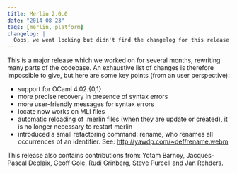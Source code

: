```yaml
---
title: Merlin 2.0.0
date: "2014-08-23"
tags: [merlin, platform]
changelog: |
  Oops, we went looking but didn't find the changelog for this release 🙈
---
```


This is a major release which we worked on for several months, rewriting many
parts of the codebase. An exhaustive list of changes is therefore impossible to
give, but here are some key points (from an user perspective):

- support for OCaml 4.02.{0,1}
- more precise recovery in presence of syntax errors
- more user-friendly messages for syntax errors
- locate now works on MLI files
- automatic reloading of .merlin files (when they are update or created), it
  is no longer necessary to restart merlin
- introduced a small refactoring command: rename, who renames all occurrences
  of an identifier. See: http://yawdp.com/~def/rename.webm


This release also contains contributions from: Yotam Barnoy, Jacques-Pascal
Deplaix, Geoff Gole, Rudi Grinberg, Steve Purcell and Jan Rehders.
